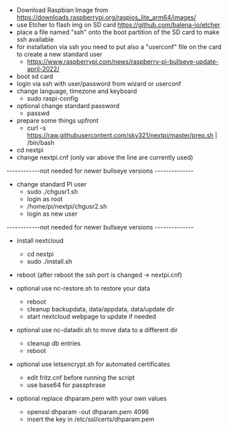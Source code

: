 - Download Raspbian Image from https://downloads.raspberrypi.org/raspios_lite_arm64/images/
- use Etcher to flash img on SD card https://github.com/balena-io/etcher
- place a file named "ssh" onto the boot partition of the SD card to make ssh available
- for installation via ssh you need to put also a "userconf" file on the card to create a new standard user
	- https://www.raspberrypi.com/news/raspberry-pi-bullseye-update-april-2022/
- boot sd card
- login via ssh with user/password from wizard or userconf
- change language, timezone and keyboard
	- sudo raspi-config
- optional change standard password
	- passwd
- prepare some things upfront
	- curl -s https://raw.githubusercontent.com/sky321/nextpi/master/prep.sh | /bin/bash
- cd nextpi
- change nextpi.cnf (only var above the line are currently used)

------------not needed for newer bullseye versions --------------

- change standard PI user
	- sudo ./chgusr1.sh
	- login as root
	- /home/pi/nextpi/chgusr2.sh
	- login as new user
	
------------not needed for newer bullseye versions --------------
	
- install nextcloud
	- cd nextpi	
	- sudo ./install.sh
- reboot (after reboot the ssh port is changed -> nextpi.cnf)

- optional use nc-restore.sh to restore your data
	- reboot
	- cleanup backupdata, data/appdata, data/update dir
	- start nextcloud webpage to update if needed
- optional use nc-datadir.sh to move data to a different dir
	- cleanup db entries
	- reboot
- optional use letsencrypt.sh for automated certificates
	- edit fritz.cnf before running the script
	- use base64 for passphrase
- optional replace dhparam.pem with your own values
	- openssl dhparam -out dhparam.pem 4096
	- insert the key in /etc/ssl/certs/dhparam.pem
